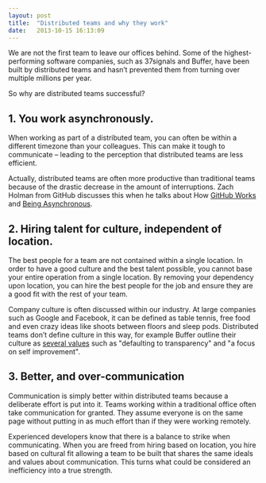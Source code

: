 ```yaml
---
layout: post
title:  "Distributed teams and why they work"
date:   2013-10-15 16:13:09
---
```


We are not the first team to leave our offices behind. Some of the highest-performing software companies, such as 37signals and Buffer, have been built by distributed teams and hasn’t prevented them from turning over multiple millions per year.

So why are distributed teams successful?

## 1. You work asynchronously.

When working as part of a distributed team, you can often be within a different timezone than your colleagues. This can make it tough to communicate – leading to the perception that distributed teams are less efficient.

Actually, distributed teams are often more productive than traditional teams because of the drastic decrease in the amount of interruptions. Zach Holman from GitHub discusses this when he talks about How [GitHub Works](http://zachholman.com/posts/how-github-works/) and [Being Asynchronous](http://zachholman.com/posts/how-github-works-asynchronous/).

## 2. Hiring talent for culture, independent of location.

The best people for a team are not contained within a single location. In order to have a good culture and the best talent possible, you cannot base your entire operation from a single location. By removing your dependency upon location, you can hire the best people for the job and ensure they are a good fit with the rest of your team.

Company culture is often discussed within our industry. At large companies such as Google and Facebook, it can be defined as table tennis, free food and even crazy ideas like shoots between floors and sleep pods. Distributed teams don’t define culture in this way, for example Buffer outline their culture as [several values](http://bufferapp.com/about#values) such as "defaulting to transparency" and "a focus on self improvement".

## 3. Better, and over-communication

Communication is simply better within distributed teams because a deliberate effort is put into it. Teams working within a traditional office often take communication for granted. They assume everyone is on the same page without putting in as much effort than if they were working remotely.

Experienced developers know that there is a balance to strike when communicating. When you are freed from hiring based on location, you hire based on cultural fit allowing a team to be built that shares the same ideals and values about communication. This turns what could be considered an inefficiency into a true strength.
